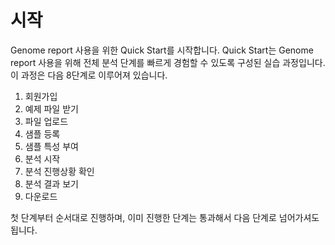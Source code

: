 # 시작

Genome report 사용을 위한 Quick Start를 시작합니다.  Quick Start는 Genome report 사용을 위해 전체 분석 단계를 빠르게 경험할 수 있도록 구성된 실습 과정입니다. 이 과정은 다음 8단계로 이루어져 있습니다.


1. 회원가입
1. 예제 파일 받기
1. 파일 업로드
1. 샘플 등록
1. 샘플 특성 부여
1. 분석 시작
1. 분석 진행상황 확인
1. 분석 결과 보기
1. 다운로드

첫 단계부터 순서대로 진행하며, 이미 진행한 단계는 통과해서 다음 단계로 넘어가셔도 됩니다.

